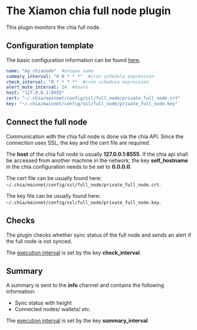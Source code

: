 # The Xiamon chia full node plugin

This plugin monitors the chia full node.

## **Configuration template**

The basic configuration information can be found [here](../config_basics.md).

```yaml
name: "my_chianode"  #unique name
summary_interval: "0 0 * * *"  #cron schedule expression
check_interval: "0 * * * *"  #cron schedule expression
alert_mute_interval: 24  #hours
host: "127.0.0.1:8555"
cert: "~/.chia/mainnet/config/ssl/full_node/private_full_node.crt"
key: "~/.chia/mainnet/config/ssl/full_node/private_full_node.key"
```

## **Connect the full node**

Communication with the chia full node is done via the chia API. Since the connection uses SSL, the key and the cert file are required.

The **host** of the chia full node is usually **127.0.0.1:8555**. If the chia api shall be accessed from another machine in the network, the key **self_hostname** in the chia configuration needs to be set to **0.0.0.0**.

The cert file can be usually found here: `~/.chia/mainnet/config/ssl/full_node/private_full_node.crt`.

The key file can be usually found here: `~/.chia/mainnet/config/ssl/full_node/private_full_node.key`.

## **Checks**

The plugin checks whether sync status of the full node and sends an alert if the full node is not synced.

The [execution interval](../config_basics.md) is set by the key **check_interval**.

## **Summary**

A summary is sent to the **info** channel and contains the following information:

- Sync status with height
- Connected nodes/ wallets/ etc.

The [execution interval](../config_basics.md) is set by the key **summary_interval**.
